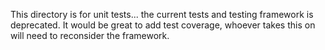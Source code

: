 This directory is for unit tests... the current tests and testing framework is deprecated.
It would be great to add test coverage, whoever takes this on will need to reconsider the framework.
